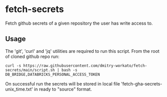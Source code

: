 # fetch-secrets
Fetch github secrets of a given repository the user has write access to.

## Usage

The 'git', 'curl' and 'jq' utilities are required to run this script.
From the root of cloned github repo run:
```shell
curl -s https://raw.githubusercontent.com/dmitry-workato/fetch-secrets/main/script.sh | bash -s DB_BRIDGE,DATABRICKS_PERSONAL_ACCESS_TOKEN
```

On successful run the secrets will be stored in local file 'fetch-gha-secrets-unix_time.txt' in ready to "source" format.
